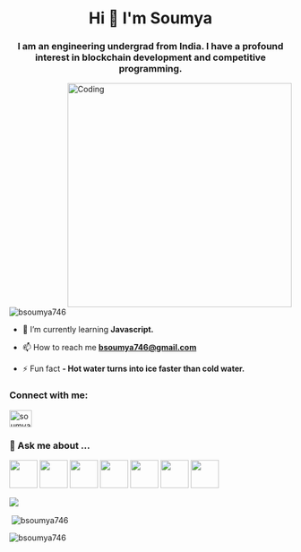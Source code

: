 <h1 align="center">Hi 👋 I'm Soumya</h1>
<h3 align="center">I am an engineering undergrad from India. I have a profound interest in blockchain development and competitive programming.</h3>

<img align="right" alt="Coding" width="400" src="https://img.etimg.com/thumb/msid-84146083,width-1015,height-761,imgsize-638053,resizemode-8/prime/technology-and-startups/booting-up-developer-economy-how-tech-startups-are-helping-coders-build-and-test-software-faster.jpghttps://img.etimg.com/thumb/msid-84146083,width-1015,height-761,imgsize-638053,resizemode-8/prime/technology-and-startups/booting-up-developer-economy-how-tech-startups-are-helping-coders-build-and-test-software-faster.jpghttps://img.etimg.com/thumb/msid-84146083,width-1015,height-761,imgsize-638053,resizemode-8/prime/technology-and-startups/booting-up-developer-economy-how-tech-startups-are-helping-coders-build-and-test-software-faster.jpg">
<p align="left"> <img src="https://komarev.com/ghpvc/?username=bsoumya746&label=Profile%20views&color=0e75b6&style=flat" alt="bsoumya746" /> </p>

- 🌱 I’m currently learning **Javascript.**

- 📫 How to reach me **bsoumya746@gmail.com**

- ⚡ Fun fact **- Hot water turns into ice faster than cold water.**

<h3 align="left">Connect with me:</h3>
<p align="left">
<a href="https://linkedin.com/in/soumya-bhattacharya-93644625b" target="blank"><img align="center" src="https://raw.githubusercontent.com/rahuldkjain/github-profile-readme-generator/master/src/images/icons/Social/linked-in-alt.svg" alt="soumya-bhattacharya-93644625b" height="30" width="40" /></a>
</p>

### 💬 Ask me about ...
<code><img height="50" src="https://www.vectorlogo.zone/logos/python/python-ar21.svg"></code>
<code><img height="50" src="https://www.vectorlogo.zone/logos/java/java-ar21.svg"></code>
<code><img height="50" src="https://upload.wikimedia.org/wikipedia/commons/thumb/1/18/C_Programming_Language.svg/1200px-C_Programming_Language.svg.png"></code>
<code><img height="50" src="https://www.vectorlogo.zone/logos/mysql/mysql-horizontal.svg"></code>
<code><img height="50" src="https://git-scm.com/images/logos/downloads/Git-Icon-White.png"></code>
<code><img height="50" src="https://www.vectorlogo.zone/logos/linux/linux-ar21.svg"></code>
<code><img height="50" src="https://upload.wikimedia.org/wikipedia/commons/thumb/9/9f/Vimlogo.svg/1200px-Vimlogo.svg.png"></code>

![](https://github-readme-stats.vercel.app/api/top-langs/?username=bsoumya746&show_icons=true&theme=tokyonight)

<p>&nbsp;<img align="center" src="https://github-readme-stats.vercel.app/api?username=bsoumya746&show_icons=true&locale=en" alt="bsoumya746" /></p>

<p><img align="center" src="https://github-readme-streak-stats.herokuapp.com/?user=bsoumya746&" alt="bsoumya746" /></p>
